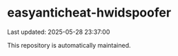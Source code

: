 # easyanticheat-hwidspoofer

Last updated: 2025-05-28 23:37:00

This repository is automatically maintained.
